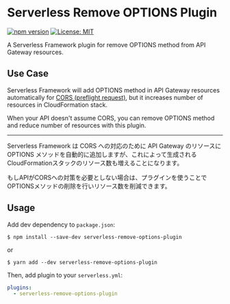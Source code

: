 # Serverless Remove OPTIONS Plugin

[![npm version](https://badge.fury.io/js/serverless-remove-options-plugin.svg)](https://badge.fury.io/js/serverless-remove-options-plugin)
[![License: MIT](https://img.shields.io/badge/License-MIT-yellow.svg)](https://opensource.org/licenses/MIT)

A Serverless Framework plugin for remove OPTIONS method from API Gateway resources.

## Use Case

Serverless Framework will add OPTIONS method in API Gateway resources automatically for [CORS (preflight request)](https://developer.mozilla.org/en-US/docs/Glossary/Preflight_request), but it increases number of resources in CloudFormation stack.
 
When your API doesn't assume CORS, you can remove OPTIONS method and reduce number of resources with this plugin.

----

Serverless Framework は CORS への対応のために API Gateway のリソースに OPTIONS メソッドを自動的に追加しますが、これによって生成されるCloudFormationスタックのリソース数も増えることになります。

もしAPIがCORSへの対策を必要としない場合は、プラグインを使うことでOPTIONSメソッドの削除を行いリソース数を削減できます。

## Usage

Add dev dependency to `package.json`:

```
$ npm install --save-dev serverless-remove-options-plugin
```

or

```
$ yarn add --dev serverless-remove-options-plugin
```

Then, add plugin to your `serverless.yml`:

```yaml
plugins:
  - serverless-remove-options-plugin
```

